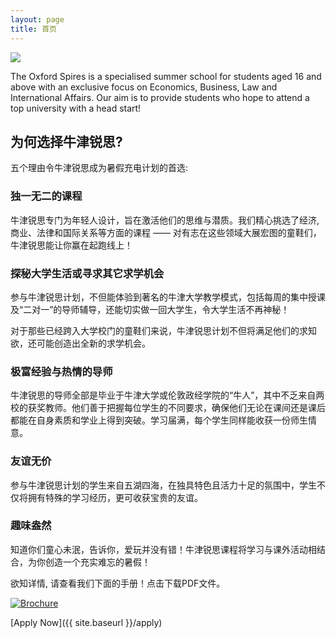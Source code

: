 ```yaml
---
layout: page
title: 首页
---
```


![](https://dl.dropboxusercontent.com/u/516841/GlobalME/ox1.jpg)

<p class="lead">

The Oxford Spires is a specialised summer school for students aged 16 and above with an exclusive focus on Economics, Business, Law and International Affairs. Our aim is to provide students who hope to attend a top university with a head start!
</p>

## 为何选择牛津锐思?

五个理由令牛津锐思成为暑假充电计划的首选:

### 独一无二的课程

牛津锐思专门为年轻人设计，旨在激活他们的思维与潜质。我们精心挑选了经济,商业、法律和国际关系等方面的课程 —— 对有志在这些领域大展宏图的童鞋们，牛津锐思能让你赢在起跑线上！

### 探秘大学生活或寻求其它求学机会

参与牛津锐思计划，不但能体验到著名的牛津大学教学模式，包括每周的集中授课及“二对一”的导师辅导，还能切实做一回大学生，令大学生活不再神秘！

对于那些已经跨入大学校门的童鞋们来说，牛津锐思计划不但将满足他们的求知欲，还可能创造出全新的求学机会。

### 极富经验与热情的导师

牛津锐思的导师全部是毕业于牛津大学或伦敦政经学院的“牛人”，其中不乏来自两校的获奖教师。他们善于把握每位学生的不同要求，确保他们无论在课间还是课后都能在自身素质和学业上得到突破。学习届满，每个学生同样能收获一份师生情意。

### 友谊无价

参与牛津锐思计划的学生来自五湖四海，在独具特色且活力十足的氛围中，学生不仅将拥有特殊的学习经历，更可收获宝贵的友谊。

### 趣味盎然

知道你们童心未泯，告诉你，爱玩并没有错！牛津锐思课程将学习与课外活动相结合，为你创造一个充实难忘的暑假！ 

<p class="message">
欲知详情, 请查看我们下面的手册！点击下载PDF文件。
</p>

[![Brochure](https://dl.dropboxusercontent.com/u/516841/GlobalME/booklet.png)](https://dl.dropboxusercontent.com/u/516841/GlobalME/Oxford%20Spires%20Brochure%20%282014%29.pdf)

[Apply Now]({{ site.baseurl }}/apply)
